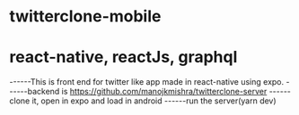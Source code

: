 # twitterclone-mobile
react-native, reactJs, graphql
===========================================
------This is front end for twitter like app made in react-native using expo.
------backend is https://github.com/manojkmishra/twitterclone-server
------clone it, open in expo and load in android
------run the server(yarn dev)
